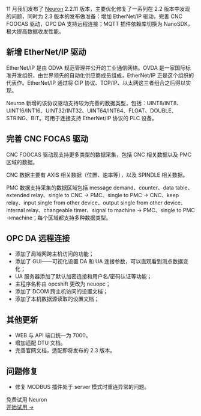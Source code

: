 11 月我们发布了 [Neuron](https://neugates.io/zh) 2.2.11 版本，主要优化修复了一系列在 2.2 版本中发现的问题，同时为 2.3 版本的发布做准备：增加 EtherNet/IP 驱动，完善 CNC FOOCAS 驱动，OPC DA 支持远程连接；MQTT 插件依赖库切换为 NanoSDK，极大提高数据收发性能。

## 新增 EtherNet/IP 驱动

EtherNet/IP 是由 ODVA 规范管理并公开的工业通信网络。OVDA 是一家国际标准开发组织，由世界领先的自动化供应商成员组成，EtherNet/IP 正是这个组织的代表作。EtherNet/IP 通过将 CIP 协议、TCP/IP、以太网这三者组合之后得以实现。

Neuron 新增的该协议驱动支持较为完善的数据类型，包括：UINT8/INT8、UINT16/INT16、UINT32/INT32、UINT64/INT64、FLOAT、DOUBLE、STRING、BIT。可用于连接支持 EtherNet/IP 协议的 PLC 设备。

## 完善 CNC FOCAS 驱动

CNC FOOCAS 驱动现支持更多类型的数据采集，包括 CNC 相关数据以及 PMC 区域的数据。

CNC 数据主要有 AXIS 相关数据（位置、速率等），以及 SPINDLE 相关数据。

PMC 数据支持采集的数据区域包括 message demand、counter、data table、extended relay、single to CNC → PMC、single to PMC → CNC、keep relay、input single from other device、output single from other device、internal relay、changeable timer、signal to machine → PMC、single to PMC ->machine；每个区域都支持多种数据类型。

## OPC DA 远程连接

- 添加了局域网跨主机访问的功能；
- 添加了 GUI——可视化设置 DA 和 UA 连接参数，可以直观看到测点数据变化；
- UA 服务器添加了默认加密连接和用户名/密码认证等功能；
- 主程序名称由 opcshift 更改为 neuopc；
- 添加了 DCOM 跨主机访问的设置文档；
- 添加了本机数据源读取的设置文档；

## 其他更新

- WEB 与 API 端口统一为 7000。
- 增加适配 DTU 文档。
- 完善官网文档，适配即将发布的 2.3 版本。

## 问题修复

- 修复 MODBUS 插件处于 server 模式时重连异常的问题。



<section class="promotion">
    <div>
        免费试用 Neuron
    </div>
    <a href="https://www.emqx.com/zh/try?product=neuron" class="button is-gradient px-5">开始试用 →</a>
</section>
